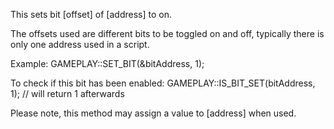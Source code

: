 This sets bit [offset] of [address] to on.

The offsets used are different bits to be toggled on and off, typically there is only one address used in a script.

Example:
GAMEPLAY::SET_BIT(&bitAddress, 1);

To check if this bit has been enabled:
GAMEPLAY::IS_BIT_SET(bitAddress, 1); // will return 1 afterwards

Please note, this method may assign a value to [address] when used.